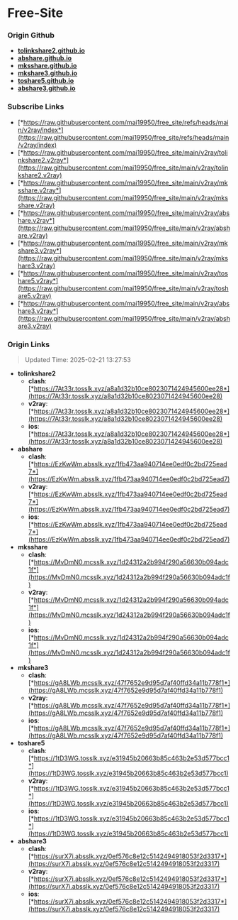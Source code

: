 # Free-Site

### Origin Github

- [**tolinkshare2.github.io**](https://github.com/tolinkshare2/tolinkshare2.github.io)
- [**abshare.github.io**](https://github.com/abshare/abshare.github.io)
- [**mksshare.github.io**](https://github.com/mksshare/mksshare.github.io)
- [**mkshare3.github.io**](https://github.com/mkshare3/mkshare3.github.io)
- [**toshare5.github.io**](https://github.com/toshare5/toshare5.github.io)
- [**abshare3.github.io**](https://github.com/abshare3/abshare3.github.io)

### Subscribe Links

- [*https://raw.githubusercontent.com/mai19950/free_site/refs/heads/main/v2ray/index*](https://raw.githubusercontent.com/mai19950/free_site/refs/heads/main/v2ray/index)
- [*https://raw.githubusercontent.com/mai19950/free_site/main/v2ray/tolinkshare2.v2ray*](https://raw.githubusercontent.com/mai19950/free_site/main/v2ray/tolinkshare2.v2ray)
- [*https://raw.githubusercontent.com/mai19950/free_site/main/v2ray/mksshare.v2ray*](https://raw.githubusercontent.com/mai19950/free_site/main/v2ray/mksshare.v2ray)
- [*https://raw.githubusercontent.com/mai19950/free_site/main/v2ray/abshare.v2ray*](https://raw.githubusercontent.com/mai19950/free_site/main/v2ray/abshare.v2ray)
- [*https://raw.githubusercontent.com/mai19950/free_site/main/v2ray/mkshare3.v2ray*](https://raw.githubusercontent.com/mai19950/free_site/main/v2ray/mkshare3.v2ray)
- [*https://raw.githubusercontent.com/mai19950/free_site/main/v2ray/toshare5.v2ray*](https://raw.githubusercontent.com/mai19950/free_site/main/v2ray/toshare5.v2ray)
- [*https://raw.githubusercontent.com/mai19950/free_site/main/v2ray/abshare3.v2ray*](https://raw.githubusercontent.com/mai19950/free_site/main/v2ray/abshare3.v2ray)

### Origin Links

> Updated Time: 2025-02-21 13:27:53

- **tolinkshare2**
  - **clash**: [*https://7At33r.tosslk.xyz/a8a1d32b10ce8023071424945600ee28*](https://7At33r.tosslk.xyz/a8a1d32b10ce8023071424945600ee28)
  - **v2ray**: [*https://7At33r.tosslk.xyz/a8a1d32b10ce8023071424945600ee28*](https://7At33r.tosslk.xyz/a8a1d32b10ce8023071424945600ee28)
  - **ios**: [*https://7At33r.tosslk.xyz/a8a1d32b10ce8023071424945600ee28*](https://7At33r.tosslk.xyz/a8a1d32b10ce8023071424945600ee28)
- **abshare**
  - **clash**: [*https://EzKwWm.absslk.xyz/1fb473aa940714ee0edf0c2bd725ead7*](https://EzKwWm.absslk.xyz/1fb473aa940714ee0edf0c2bd725ead7)
  - **v2ray**: [*https://EzKwWm.absslk.xyz/1fb473aa940714ee0edf0c2bd725ead7*](https://EzKwWm.absslk.xyz/1fb473aa940714ee0edf0c2bd725ead7)
  - **ios**: [*https://EzKwWm.absslk.xyz/1fb473aa940714ee0edf0c2bd725ead7*](https://EzKwWm.absslk.xyz/1fb473aa940714ee0edf0c2bd725ead7)
- **mksshare**
  - **clash**: [*https://MvDmN0.mcsslk.xyz/1d24312a2b994f290a56630b094adc1f*](https://MvDmN0.mcsslk.xyz/1d24312a2b994f290a56630b094adc1f)
  - **v2ray**: [*https://MvDmN0.mcsslk.xyz/1d24312a2b994f290a56630b094adc1f*](https://MvDmN0.mcsslk.xyz/1d24312a2b994f290a56630b094adc1f)
  - **ios**: [*https://MvDmN0.mcsslk.xyz/1d24312a2b994f290a56630b094adc1f*](https://MvDmN0.mcsslk.xyz/1d24312a2b994f290a56630b094adc1f)
- **mkshare3**
  - **clash**: [*https://gA8LWb.mcsslk.xyz/47f7652e9d95d7af40ffd34a11b778f1*](https://gA8LWb.mcsslk.xyz/47f7652e9d95d7af40ffd34a11b778f1)
  - **v2ray**: [*https://gA8LWb.mcsslk.xyz/47f7652e9d95d7af40ffd34a11b778f1*](https://gA8LWb.mcsslk.xyz/47f7652e9d95d7af40ffd34a11b778f1)
  - **ios**: [*https://gA8LWb.mcsslk.xyz/47f7652e9d95d7af40ffd34a11b778f1*](https://gA8LWb.mcsslk.xyz/47f7652e9d95d7af40ffd34a11b778f1)
- **toshare5**
  - **clash**: [*https://1tD3WG.tosslk.xyz/e31945b20663b85c463b2e53d577bcc1*](https://1tD3WG.tosslk.xyz/e31945b20663b85c463b2e53d577bcc1)
  - **v2ray**: [*https://1tD3WG.tosslk.xyz/e31945b20663b85c463b2e53d577bcc1*](https://1tD3WG.tosslk.xyz/e31945b20663b85c463b2e53d577bcc1)
  - **ios**: [*https://1tD3WG.tosslk.xyz/e31945b20663b85c463b2e53d577bcc1*](https://1tD3WG.tosslk.xyz/e31945b20663b85c463b2e53d577bcc1)
- **abshare3**
  - **clash**: [*https://surX7i.absslk.xyz/0ef576c8e12c5142494918053f2d3317*](https://surX7i.absslk.xyz/0ef576c8e12c5142494918053f2d3317)
  - **v2ray**: [*https://surX7i.absslk.xyz/0ef576c8e12c5142494918053f2d3317*](https://surX7i.absslk.xyz/0ef576c8e12c5142494918053f2d3317)
  - **ios**: [*https://surX7i.absslk.xyz/0ef576c8e12c5142494918053f2d3317*](https://surX7i.absslk.xyz/0ef576c8e12c5142494918053f2d3317)
